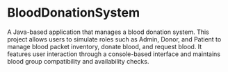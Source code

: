 # BloodDonationSystem
A Java-based application that manages a blood donation system. This project allows users to simulate roles such as Admin, Donor, and Patient to manage blood packet inventory, donate blood, and request blood. It features user interaction through a console-based interface and maintains blood group compatibility and availability checks.
